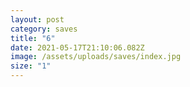 ```yaml
---
layout: post
category: saves
title: "6"
date: 2021-05-17T21:10:06.082Z
image: /assets/uploads/saves/index.jpg
size: "1"
---
```

